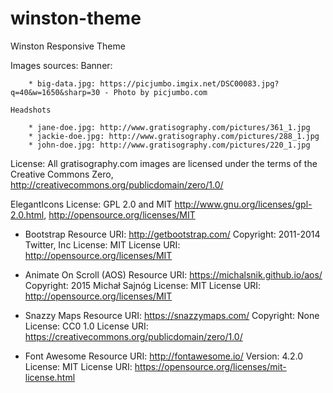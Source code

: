 # winston-theme

Winston Responsive Theme


Images sources:
    Banner: 
    
        * big-data.jpg: https://picjumbo.imgix.net/DSC00083.jpg?q=40&w=1650&sharp=30 - Photo by picjumbo.com

    Headshots
 
        * jane-doe.jpg: http://www.gratisography.com/pictures/361_1.jpg
        * jackie-doe.jpg: http://www.gratisography.com/pictures/288_1.jpg
        * john-doe.jpg: http://www.gratisography.com/pictures/220_1.jpg
 

License: All gratisography.com images are licensed under the terms of the Creative Commons Zero, http://creativecommons.org/publicdomain/zero/1.0/ 	

ElegantIcons License: GPL 2.0 and MIT http://www.gnu.org/licenses/gpl-2.0.html, http://opensource.org/licenses/MIT

* Bootstrap
Resource URI: http://getbootstrap.com/
Copyright: 2011-2014 Twitter, Inc
License: MIT
License URI: http://opensource.org/licenses/MIT

* Animate On Scroll (AOS)
Resource URI: https://michalsnik.github.io/aos/
Copyright: 2015 Michał Sajnóg
License: MIT
License URI: http://opensource.org/licenses/MIT

* Snazzy Maps
Resource URI: https://snazzymaps.com/
Copyright: None
License: CC0 1.0
License URI: https://creativecommons.org/publicdomain/zero/1.0/

* Font Awesome
Resource URI: http://fontawesome.io/
Version: 4.2.0
License: MIT
License URI: https://opensource.org/licenses/mit-license.html